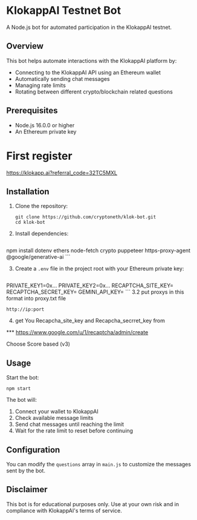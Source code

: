 # KlokappAI Testnet Bot

A Node.js bot for automated participation in the KlokappAI testnet.

## Overview

This bot helps automate interactions with the KlokappAI platform by:
- Connecting to the KlokappAI API using an Ethereum wallet
- Automatically sending chat messages
- Managing rate limits
- Rotating between different crypto/blockchain related questions

## Prerequisites

- Node.js 16.0.0 or higher
- An Ethereum private key

# First register
https://klokapp.ai?referral_code=32TC5MXL

## Installation

1. Clone the repository:
    ```
    git clone https://github.com/cryptoneth/klok-bot.git
    cd klok-bot
    ```

2. Install dependencies:
    ```
npm install dotenv ethers node-fetch crypto puppeteer https-proxy-agent @google/generative-ai
    ```

3. Create a `.env` file in the project root with your Ethereum private key:
    ```
PRIVATE_KEY1=0x...
PRIVATE_KEY2=0x...
RECAPTCHA_SITE_KEY=
RECAPTCHA_SECRET_KEY=
GEMINI_API_KEY=
    ```
3.2 put proxys in this format into proxy.txt file
```
http://ip:port
```
4. get You Recapcha_site_key and Recapcha_secrret_key from 

*** https://www.google.com/u/1/recaptcha/admin/create

Choose Score based (v3)

## Usage

Start the bot:
```
npm start
```

The bot will:
1. Connect your wallet to KlokappAI
2. Check available message limits
3. Send chat messages until reaching the limit
4. Wait for the rate limit to reset before continuing



## Configuration

You can modify the `questions` array in `main.js` to customize the messages sent by the bot.

## Disclaimer

This bot is for educational purposes only. Use at your own risk and in compliance with KlokappAI's terms of service.
